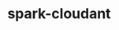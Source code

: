 ---
layout: default
title: spark-cloudant
name: spark-cloudant
fullname: cloudant-labs/spark-cloudant
description: Cloudant integration with Spark as Spark SQL external datasource
watchers: 10
stars: 10
forks: 9
languages: 
  - Scala
  - Python

tech: 
  - Cloudant
  - Spark

level: Intermediate
giturl: https://github.com/cloudant-labs/spark-cloudant/
---